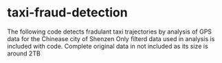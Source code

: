 # taxi-fraud-detection
The following code detects fradulant taxi trajectories by analysis of GPS data for the Chinease city of Shenzen
Only filterd data used in analysis is included with code. Complete original data in not included as its size is around 2TB 
